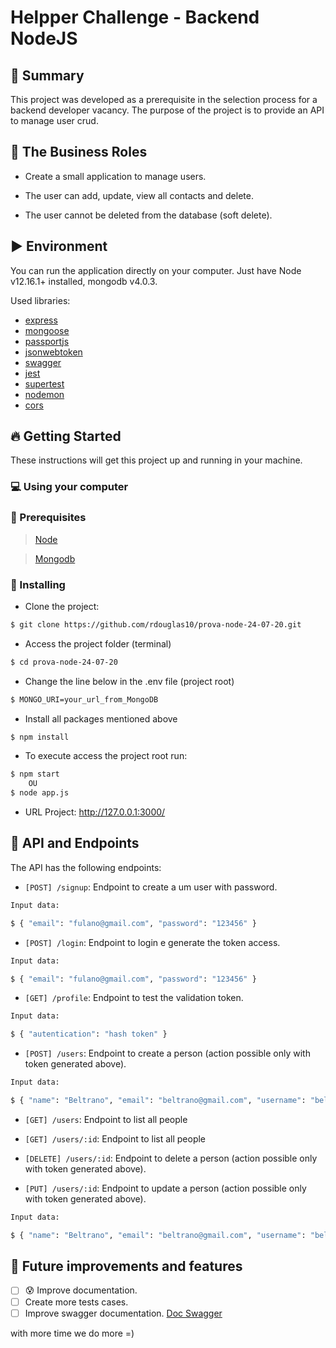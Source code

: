 # Helpper Challenge - Backend NodeJS

## :page_with_curl: Summary

This project was developed as a prerequisite in the selection process for a backend developer vacancy. The purpose of the project is to provide an API to manage user crud.

## :necktie: The Business Roles

- Create a small application to manage users.

- The user can add, update, view all contacts and delete.

- The user cannot be deleted from the database (soft delete).

## :arrow_forward: Environment

You can run the application directly on your computer. Just have Node v12.16.1+ installed, mongodb v4.0.3.

Used libraries:

- [express](https://expressjs.com/)
- [mongoose](https://mongoosejs.com/)
- [passportjs](https://www.passportjs.org/)
- [jsonwebtoken](https://www.npmjs.com/package/jsonwebtoken)
- [swagger](https://swagger.io/)
- [jest](https://jestjs.io/)
- [supertest](https://www.npmjs.com/package/supertest)
- [nodemon](https://nodemon.io/)
- [cors](https://www.npmjs.com/package/cors)

## :fire: Getting Started

These instructions will get this project up and running in your machine.

### :computer: Using your computer

### :wave: Prerequisites

> [Node](https://nodejs.org/pt-br/download/)

> [Mongodb](https://www.mongodb.com/try/download/community)


### :rocket: Installing

 - Clone the project:
```sh
$ git clone https://github.com/rdouglas10/prova-node-24-07-20.git 
```
  
- Access the project folder (terminal)
 ```sh
$ cd prova-node-24-07-20
```

- Change the line below in the .env file (project root)
```sh
$ MONGO_URI=your_url_from_MongoDB
```

- Install all packages mentioned above
```sh
$ npm install    
```

- To execute access the project root run:
```sh
$ npm start
    OU
$ node app.js    
```

- URL Project: http://127.0.0.1:3000/ 

## :robot: API and Endpoints

The API has the following endpoints:

- `[POST] /signup`: Endpoint to create a um user with password.
```sh
Input data:

$ { "email": "fulano@gmail.com", "password": "123456" }
 ``` 

- `[POST] /login`: Endpoint to login e generate the token access.
```sh
Input data:

$ { "email": "fulano@gmail.com", "password": "123456" }
 ``` 

- `[GET] /profile`: Endpoint to test the validation token.
```sh
Input data:

$ { "autentication": "hash token" }
 ``` 
 
- `[POST] /users`: Endpoint to create a person (action possible only with token generated above). 
```sh
Input data:

$ { "name": "Beltrano", "email": "beltrano@gmail.com", "username": "beltrano_"}
 ```
 
- `[GET] /users`: Endpoint to list all people

- `[GET] /users/:id`: Endpoint to list all people

- `[DELETE] /users/:id`: Endpoint to delete a person (action possible only with token generated above). 

- `[PUT] /users/:id`: Endpoint to update a person (action possible only with token generated above). 
```sh
Input data:

$ { "name": "Beltrano", "email": "beltrano@gmail.com", "username": "beltrano_"}
 ```

## :battery: Future improvements and features

 - [ ] :cold_sweat: Improve documentation.
 - [ ] Create more tests cases.
 - [ ] Improve swagger documentation. [Doc Swagger](http://localhost:3000/api-docs)
 
 with more time we do more =)

